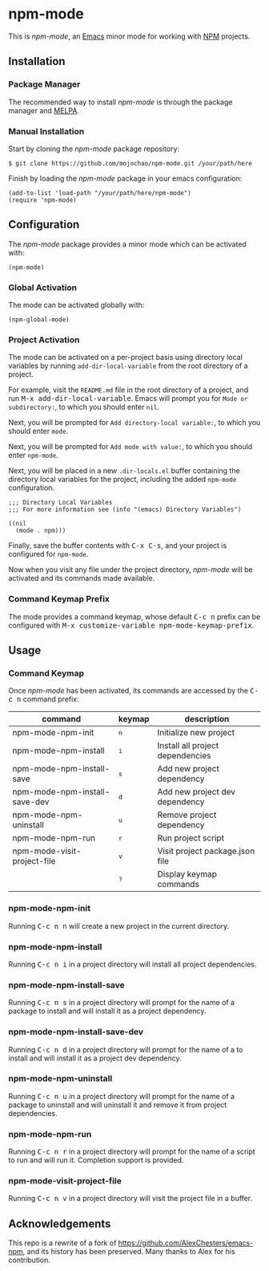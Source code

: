 # npm-mode

This is *npm-mode*, an [Emacs](https://www.gnu.org/software/emacs/)
minor mode for working with [NPM](https://www.npmjs.com/) projects.

## Installation

### Package Manager

The recommended way to install *npm-mode* is through the package
manager and [MELPA](https://github.com/milkypostman/melpa).

### Manual Installation

Start by cloning the *npm-mode* package repository:

`$ git clone https://github.com/mojochao/npm-mode.git /your/path/here`

Finish by loading the *npm-mode* package in your emacs configuration:

```
(add-to-list 'load-path "/your/path/here/npm-mode")
(require 'npm-mode)
```

## Configuration

The *npm-mode* package provides a minor mode which can be activated
with:

`(npm-mode)`

### Global Activation

The mode can be activated globally with:

`(npm-global-mode)`

### Project Activation

The mode can be activated on a per-project basis using directory local
variables by running `add-dir-local-variable` from the root directory
of a project.

For example, visit the `README.md` file in the root directory of a
project, and run <kbd>M-x add-dir-local-variable</kbd>.  Emacs will
prompt you for `Mode or subdirectory:`, to which you should enter
`nil`.

Next, you will be prompted for `Add directory-local variable:`, to
which you should enter `mode`.

Next, you will be prompted for `Add mode with value:`, to which you
should enter `npm-mode`.

Next, you will be placed in a new `.dir-locals.el` buffer containing
the directory local variables for the project, including the added
`npm-mode` configuration.

```
;;; Directory Local Variables
;;; For more information see (info "(emacs) Directory Variables")

((nil
  (mode . npm)))
```

Finally, save the buffer contents with <kbd>C-x C-s</kbd>, and your
project is configured for `npm-mode`.

Now when you visit any file under the project directory, *npm-mode*
will be activated and its commands made available.

### Command Keymap Prefix

The mode provides a command keymap, whose default <kbd>C-c n</kbd>
prefix can be configured with <kbd>M-x customize-variable
npm-mode-keymap-prefix</kbd>.

## Usage

### Command Keymap

Once *npm-mode* has been activated, its commands are accessed by the
<kbd>C-c n</kbd> command prefix:

| command                       | keymap       | description                      |
|-------------------------------|--------------|----------------------------------|
| npm-mode-npm-init             | <kbd>n</kbd> | Initialize new project           |
| npm-mode-npm-install          | <kbd>i</kbd> | Install all project dependencies |
| npm-mode-npm-install-save     | <kbd>s</kbd> | Add new project dependency       |
| npm-mode-npm-install-save-dev | <kbd>d</kbd> | Add new project dev dependency   |
| npm-mode-npm-uninstall        | <kbd>u</kbd> | Remove project dependency        |
| npm-mode-npm-run              | <kbd>r</kbd> | Run project script               |
| npm-mode-visit-project-file   | <kbd>v</kbd> | Visit project package.json file  |
|                               | <kbd>?</kbd> | Display keymap commands          |

### npm-mode-npm-init

Running <kbd>C-c n n</kbd> will create a new project in the current directory.

### npm-mode-npm-install

Running <kbd>C-c n i</kbd> in a project directory will install all project
dependencies.

### npm-mode-npm-install-save

Running <kbd>C-c n s</kbd> in a project directory will prompt for the name of a
package to install and will install it as a project dependency.

### npm-mode-npm-install-save-dev

Running <kbd>C-c n d</kbd> in a project directory will prompt for the name of a
to install and will install it as a project dev dependency.

### npm-mode-npm-uninstall

Running <kbd>C-c n u</kbd> in a project directory will prompt for the name of a
package to uninstall and will uninstall it and remove it from project dependencies.

### npm-mode-npm-run

Running <kbd>C-c n r</kbd> in a project directory will prompt for the name of a
script to run and will run it. Completion support is provided.

### npm-mode-visit-project-file

Running <kbd>C-c n v</kbd> in a project directory will visit the project file
in a buffer.

## Acknowledgements

This repo is a rewrite of a fork of https://github.com/AlexChesters/emacs-npm, 
and its history has been preserved.  Many thanks to Alex for his contribution.
